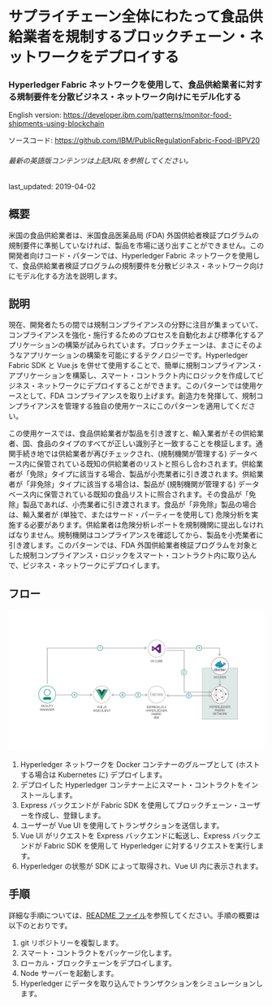 # サプライチェーン全体にわたって食品供給業者を規制するブロックチェーン・ネットワークをデプロイする

### Hyperledger Fabric ネットワークを使用して、食品供給業者に対する規制要件を分散ビジネス・ネットワーク向けにモデル化する

English version: https://developer.ibm.com/patterns/monitor-food-shipments-using-blockchain
  
ソースコード: https://github.com/IBM/PublicRegulationFabric-Food-IBPV20

###### 最新の英語版コンテンツは上記URLを参照してください。
last_updated: 2019-04-02

 
## 概要

米国の食品供給業者は、米国食品医薬品局 (FDA) 外国供給者検証プログラムの規制要件に準拠していなければ、製品を市場に送り出すことができません。この開発者向けコード・パターンでは、Hyperledger Fabric ネットワークを使用して、食品供給業者検証プログラムの規制要件を分散ビジネス・ネットワーク向けにモデル化する方法を説明します。

## 説明

現在、開発者たちの間では規制コンプライアンスの分野に注目が集まっていて、コンプライアンスを強化・施行するためのプロセスを自動化および標準化するアプリケーションの構築が試みられています。ブロックチェーンは、まさにそのようなアプリケーションの構築を可能にするテクノロジーです。Hyperledger Fabric SDK と Vue.js を併せて使用することで、簡単に規制コンプライアンス・アプリケーションを構築し、スマート・コントラクト内にロジックを作成してビジネス・ネットワークにデプロイすることができます。このパターンでは使用ケースとして、FDA コンプライアンスを取り上げます。創造力を発揮して、規制コンプライアンスを管理する独自の使用ケースにこのパターンを適用してください。

この使用ケースでは、食品供給業者が製品を引き渡すと、輸入業者がその供給業者、国、食品のタイプのすべてが正しい識別子と一致することを検証します。通関手続き地では供給業者が再びチェックされ、(規制機関が管理する) データベース内に保管されている既知の供給業者のリストと照らし合わされます。供給業者が「免除」タイプに該当する場合、製品が小売業者に引き渡されます。供給業者が「非免除」タイプに該当する場合は、製品が (規制機関が管理する) データベース内に保管されている既知の食品リストに照合されます。その食品が「免除」製品であれば、小売業者に引き渡されます。食品が「非免除」製品の場合は、輸入業者が (単独で、またはサード・パーティーを使用して) 危険分析を実施する必要があります。供給業者は危険分析レポートを規制機関に提出しなければなりません。規制機関はコンプライアンスを確認してから、製品を小売業者に引き渡します。このパターンでは、FDA 外国供給業者検証プログラムを対象とした規制コンプライアンス・ロジックをスマート・コントラクト内に取り込んで、ビジネス・ネットワークにデプロイします。

## フロー

![フロー](./images/food-shipments-flow-v2.png)

1. Hyperledger ネットワークを Docker コンテナーのグループとして (ホストする場合は Kubernetes に) デプロイします。
2. デプロイした Hyperledger コンテナー上にスマート・コントラクトをインストールします。
3. Express バックエンドが Fabric SDK を使用してブロックチェーン・ユーザーを作成し、登録します。
4. ユーザーが Vue UI を使用してトランザクションを送信します。
5. Vue UI がリクエストを Express バックエンドに転送し、Express バックエンドが Fabric SDK を使用して Hyperledger に対するリクエストを実行します。
6. Hyperledger の状態が SDK によって取得され、Vue UI 内に表示されます。

## 手順

詳細な手順については、[README ファイル](https://github.com/IBM/PublicRegulationFabric-Food-IBPV20/blob/master/README.md)を参照してください。手順の概要は以下のとおりです。

1. git リポジトリーを複製します。
1. スマート・コントラクトをパッケージ化します。
1. ローカル・ブロックチェーンをデプロイします。
1. Node サーバーを起動します。
1. Hyperledger にデータを取り込んでトランザクションをシミュレーションします。
